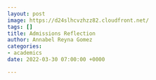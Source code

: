 ```yaml
---
layout: post
image: https://d24slhcvzhzz82.cloudfront.net/
tags: []
title: Admissions Reflection
author: Annabel Reyna Gomez
categories:
- academics
date: 2022-03-30 07:00:00 +0000

---
```

